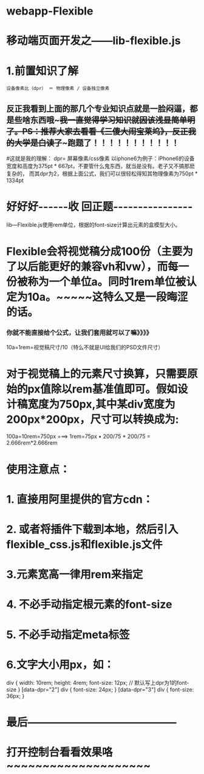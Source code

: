 # webapp-Flexible
# 移动端页面开发之——lib-flexible.js

# 1.前置知识了解
    设备像素比（dpr） ＝ 物理像素 / 设备独立像素
## 反正我看到上面的那几个专业知识点就是一脸闷逼，都是些啥东西哦~~~~~我一直觉得学习知识就因该浅显简单明了。PS：推荐大家去看看《三傻大闹宝莱坞》，反正我的大学是白读了~~~~~跑题了！！！！！！！！！！！

#这就是我的理解：
    dpr= 屏幕像素/css像素
以iphone6为例子：iPhone6的设备宽度和高度为375pt * 667pt，不要管什么鬼东西，就当是没有。老子又不搞那麽复杂的， 而其dpr为2，根据上面公式，我们可以很轻松得知其物理像素为750pt * 1334pt

#  好好好------收    回正题----------------

lib—Flexible.js使用rem单位，根据<html>的font-size计算出元素的盒模型大小。
# Flexible会将视觉稿分成100份（主要为了以后能更好的兼容vh和vw），而每一份被称为一个单位a。同时1rem单位被认定为10a。~~~~~这特么又是一段晦涩的话。
### 你就不能直接给个公式，让我们套用就可以了嘛》》》》
   10a=1rem=视觉稿尺寸/10（特么不就是UI给我们的PSD文件尺寸）
# 对于视觉稿上的元素尺寸换算，只需要原始的px值除以rem基准值即可。假如设计稿宽度为750px,其中某div宽度为200px*200px，尺寸可以转换成为:
100a=10rem=750px ===> 1rem=75px
• 200/75 * 200/75 = 2.666rem*2.666rem


#  使用注意点：
# 1. 直接用阿里提供的官方cdn：<script src="http://g.tbcdn.cn/mtb/lib-flexible/0.3.4/??flexible_css.js,flexible.js"></script>
# 2. 或者将插件下载到本地，然后引入flexible_css.js和flexible.js文件

# 3.元素宽高一律用rem来指定
# 4. 不必手动指定根元素的font-size
# 5. 不必手动指定meta标签

# 6.文字大小用px，如：
div {
width: 10rem;
height: 4rem;
font-size: 12px; // 默认写上dpr为1的font-size
}
[data-dpr="2"] div { font-size: 24px; }
[data-dpr="3"] div { font-size: 36px; }


#   最后——————————————
# 打开控制台看看效果咯~~~~~~~~~~~~~~~~~~~~ 